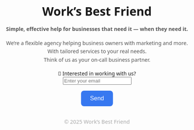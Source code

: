 <head>
  <meta charset="UTF-8" />
  <meta name="viewport" content="width=device-width, initial-scale=1.0"/>
  <title>Work's Best Friend</title>
  <style>
    header[role="banner"] {
  display: none;
}
      body {
  margin: 0;
  font-family: 'Segoe UI', Tahoma, Geneva, Verdana, sans-serif;
  background: url('https://worksbestfriend.github.io/NYCSkyline.png') no-repeat center center fixed;
  background-size: cover;
  color: #1a1a1a;
  display: flex;
  justify-content: center;
  align-items: center;
  min-height: 100vh;
  text-align: center;
  padding: 2rem;
}

    .container {
      max-width: 600px;
      background: white;
      padding: 2.5rem;
      border-radius: 16px;
      box-shadow: 0 10px 20px rgba(0,0,0,0.08);
    }
    h1 {
      margin-bottom: 0.5rem;
      font-size: 2rem;
    }
    p {
      margin: 1rem 0;
      line-height: 1.6;
      color: #555;
    }
    input[type="email"] {
      padding: 0.75rem 1rem;
      width: 80%;
      border: 1px solid #ccc;
      border-radius: 8px;
      font-size: 1rem;
      margin-top: 1rem;
    }
    button {
      margin-top: 1rem;
      padding: 0.75rem 1.5rem;
      background-color: #3778f0;
      color: white;
      border: none;
      border-radius: 8px;
      font-size: 1rem;
      cursor: pointer;
      transition: background-color 0.3s;
    }
    button:hover {
      background-color: #265ed6;
    }
    form {
      display: flex;
      flex-direction: column;
      align-items: center;
    }
    .footer {
      margin-top: 2rem;
      font-size: 0.9rem;
      color: #aaa;
    }
  </style>
</head>
<body>
  <div class="container">
    <h1>Work’s Best Friend</h1>
    <p><strong>Simple, effective help for businesses that need it — when they need it.</strong></p>
    <p>We’re a flexible agency helping business owners with marketing and more.<br>
       With tailored services to your real needs.<br>
       Think of us as your on-call business partner.</p>
    <form action="https://formsubmit.co/jay@worksbestfriend.com" method="POST">
  <label for="email">💬 Interested in working with us?</label>
  <input type="email" id="email" name="email" placeholder="Enter your email" required />
  <button type="submit">Send</button>

  <!-- Optional hidden fields -->
  <input type="hidden" name="_subject" value="New Lead from Work's Best Friend!" />
  <input type="hidden" name="_captcha" value="false">
  <input type="hidden" name="_template" value="table">
</form>
    <div class="footer">© 2025 Work’s Best Friend</div>
  </div>
</body>
